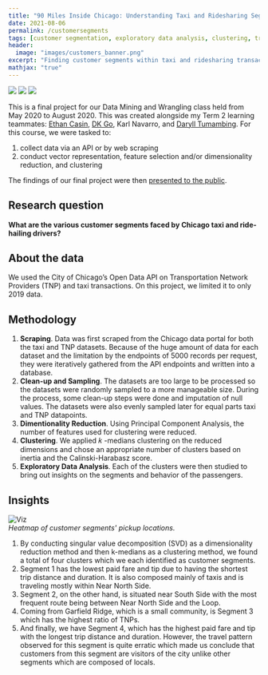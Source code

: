 ```yaml
---
title: "90 Miles Inside Chicago: Understanding Taxi and Ridesharing Segments of Chicago"
date: 2021-08-06
permalink: /customersegments
tags: [customer segmentation, exploratory data analysis, clustering, transportation]
header:
  image: "images/customers_banner.png"
excerpt: "Finding customer segments within taxi and ridesharing transactions in Chicago."
mathjax: "true"
---
```


[![](https://img.shields.io/badge/Jupyter-View_Notebook-F37626?logo=jupyter)]()       [![](https://img.shields.io/badge/Github-View_HTML-181717?logo=github)]() [![](https://img.shields.io/badge/Google_Drive-View_Slides-4285F4?logo=googledrive)](https://drive.google.com/file/d/1IISyFlZUErF1LMbY9-uKI0_6imNDfceq/view?usp=sharing)

This is a final project for our Data Mining and Wrangling class held from May 2020 to August 2020. This was created alongside my Term 2 learning teammates: [Ethan Casin](https://www.linkedin.com/in/ethancasin/), [DK Go](https://www.linkedin.com/in/danielkristoffergo/), Karl Navarro, and [Daryll Tumambing](https://www.linkedin.com/in/daryll-tumambing/).  For this course, we were tasked to:

1. collect data via an API or by web scraping
2. conduct vector representation, feature selection and/or dimensionality reduction, and clustering

The findings of our final project were then [presented to the public](https://fb.me/e/2n61kQPJy). 

## Research question

**What are the various customer segments faced by Chicago taxi and ride-hailing drivers?**

## About the data

We used the City of Chicago’s Open Data API on Transportation Network Providers (TNP) and taxi transactions. On this project, we limited it to only 2019 data. 

## Methodology

1. **Scraping**. Data was first scraped from the Chicago data portal for both the taxi and TNP datasets. Because of the huge amount of data for each dataset and the limitation by the endpoints of 5000 records per request, they were iteratively gathered from the API endpoints and written into a database.
2. **Clean-up and Sampling**. The datasets are too large to be processed so the datasets were randomly sampled to a more manageable size. During the process, some clean-up steps were done and imputation of null values. The datasets were also evenly sampled later for equal parts taxi and TNP datapoints.
3. **Dimentionality Reduction**. Using Principal Component Analysis, the number of features used for clustering were reduced.
4. **Clustering**. We applied  𝑘 -medians clustering on the reduced dimensions and chose an appropriate number of clusters based on inertia and the Calinski-Harabasz score.
5. **Exploratory Data Analysis**. Each of the clusters were then studied to bring out insights on the segments and behavior of the passengers.

## Insights

<img src="{{ site.url }}{{ site.baseurl }}/images/customers_viz.png" alt="Viz">\
*Heatmap of customer segments' pickup locations.*

1. By conducting singular value decomposition (SVD) as a dimensionality reduction method and then k-medians as a clustering method, we found a total of four clusters which we each identified as customer segments.
2. Segment 1 has the lowest paid fare and tip due to having the shortest trip distance and duration. It is also composed mainly of taxis and is traveling mostly within Near North Side. 
3. Segment 2, on the other hand, is situated near South Side with the most frequent route being between Near North Side and the Loop. 
4. Coming from Garfield Ridge, which is a small community, is Segment 3 which has the highest ratio of TNPs. 
5. And finally, we have Segment 4, which has the highest paid fare and tip with the longest trip distance and duration. However, the travel pattern observed for this segment is quite erratic which made us conclude that customers from this segment are visitors of the city unlike other segments which are composed of locals.
